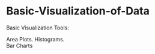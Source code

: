# Basic-Visualization-of-Data    
Basic Visualization Tools: 

Area Plots.
Histograms.       
Bar Charts
